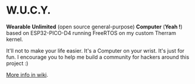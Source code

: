 # W.U.C.Y.
**Wearable** **Unlimited** (open source general-purpose) **Computer** (**Yeah !**) based on ESP32-PICO-D4 running FreeRTOS on my custom Therram kernel. 

It'll not to make your life easier.
It's a Computer on your wrist.
It's just for fun.
I encourage you to help me build a community for hackers around this project :)

[More info in wiki](https://github.com/therram/thera/wiki).
  
